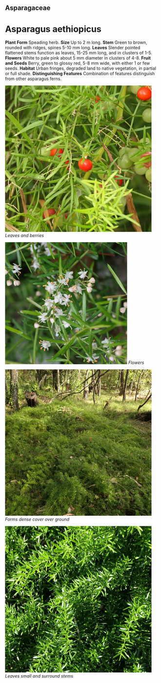 ## Asparagaceae
# Asparagus aethiopicus
 **Plant Form** Speading herb. **Size** Up to 2 m long. **Stem** Green to brown, rounded with ridges, spines 5-10 mm long. **Leaves** Slender pointed flattened stems function as leaves, 15-25 mm long, and in clusters of 1-5. **Flowers** White to pale pink about 5 mm diameter in clusters of 4-8. **Fruit and Seeds** Berry, green to glossy red, 5-8 mm wide, with either 1 or few seeds. **Habitat** Urban fringes, degraded land to native vegetation, in partial or full shade. **Distinguishing Features** Combination of features distinguish from other asparagus ferns.


![Leaves and berries](88310_P1233882.jpg)
 *Leaves and berries* 

![Flowers](64995_P1042587.jpg)
 *Flowers* 

![Forms dense cover over ground](88669_P1222932.jpg)
 *Forms dense cover over ground* 

![Leaves small and surround stems](104699_P1234749.jpg)
 *Leaves small and surround stems* 

